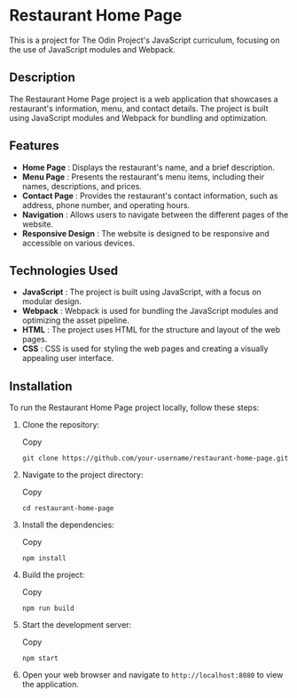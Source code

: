 # Restaurant Home Page

This is a project for The Odin Project's JavaScript curriculum, focusing on the use of JavaScript modules and Webpack.

## Description

The Restaurant Home Page project is a web application that showcases a restaurant's information, menu, and contact details. The project is built using JavaScript modules and Webpack for bundling and optimization.

## Features

* **Home Page** : Displays the restaurant's name, and a brief description.
* **Menu Page** : Presents the restaurant's menu items, including their names, descriptions, and prices.
* **Contact Page** : Provides the restaurant's contact information, such as address, phone number, and operating hours.
* **Navigation** : Allows users to navigate between the different pages of the website.
* **Responsive Design** : The website is designed to be responsive and accessible on various devices.

## Technologies Used

* **JavaScript** : The project is built using JavaScript, with a focus on modular design.
* **Webpack** : Webpack is used for bundling the JavaScript modules and optimizing the asset pipeline.
* **HTML** : The project uses HTML for the structure and layout of the web pages.
* **CSS** : CSS is used for styling the web pages and creating a visually appealing user interface.

## Installation

To run the Restaurant Home Page project locally, follow these steps:

1. Clone the repository:

   Copy

   ```
   git clone https://github.com/your-username/restaurant-home-page.git
   ```
2. Navigate to the project directory:

   Copy

   ```
   cd restaurant-home-page
   ```
3. Install the dependencies:

   Copy

   ```
   npm install
   ```
4. Build the project:

   Copy

   ```
   npm run build
   ```
5. Start the development server:

   Copy

   ```
   npm start
   ```
6. Open your web browser and navigate to `http://localhost:8080` to view the application.
